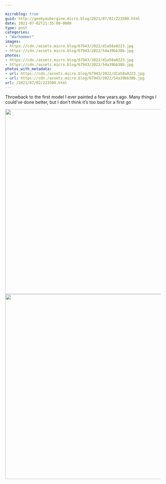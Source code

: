 ```yaml
---

microblog: true
guid: http://geekyaubergine.micro.blog/2021/07/02/223500.html
date: 2021-07-02T21:35:00-0000
type: post
categories:
- "Warhammer"
images:
- https://cdn./assets.micro.blog/67943/2022/d1a58a0223.jpg
- https://cdn./assets.micro.blog/67943/2022/54a39bb38b.jpg
photos:
- https://cdn./assets.micro.blog/67943/2022/d1a58a0223.jpg
- https://cdn./assets.micro.blog/67943/2022/54a39bb38b.jpg
photos_with_metadata:
- url: https://cdn./assets.micro.blog/67943/2022/d1a58a0223.jpg
- url: https://cdn./assets.micro.blog/67943/2022/54a39bb38b.jpg
url: /2021/07/02/223500.html
---
```

Throwback to the first model I ever painted a few years ago. Many things I could’ve done better, but I don’t think it’s too bad for a first go

<div class="photogrid">
<img src="/assets/2022/d1a58a0223.jpg" width="530" height="600" alt="" />

<img src="/assets/2022/54a39bb38b.jpg" width="530" height="600" alt="" />
</div>
